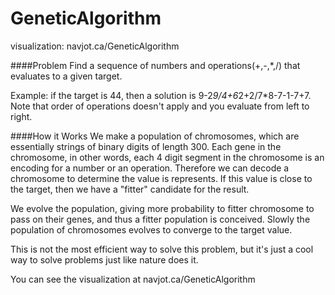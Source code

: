 GeneticAlgorithm
================

visualization: navjot.ca/GeneticAlgorithm

####Problem
Find a sequence of numbers and operations(+,-,*,/) that evaluates to a given target.

Example: if the target is 44, then a solution is 9-2*9/4+6*2+2/7*8-7-1-7+7. Note that order of operations doesn't apply and you evaluate from left to right.

####How it Works
We make a population of chromosomes, which are essentially strings of binary digits of length 300. Each gene in the chromosome, in other words, each 4 digit segment in the chromosome is an encoding for a number or an operation. Therefore we can decode a chromosome to determine the value is represents. If this value is close to the target, then we have a "fitter" candidate for the result.

We evolve the population, giving more probability to fitter chromosome to pass on their genes, and thus a fitter population is conceived. Slowly the population of chromosomes evolves to converge to the target value.

This is not the most efficient way to solve this problem, but it's just a cool way to solve problems just like nature does it.

You can see the visualization at navjot.ca/GeneticAlgorithm
